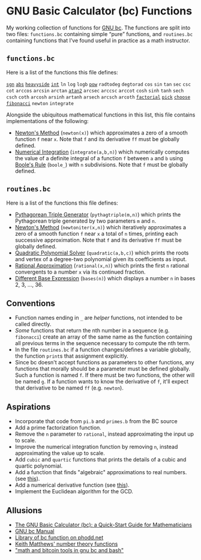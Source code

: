 # GNU Basic Calculator (bc) Functions

My working collection of functions for 
[GNU bc](https://www.gnu.org/software/bc/).
The functions are split into two files:
`functions.bc` containing simple “pure” functions, 
and `routines.bc` containing functions 
that I’ve found useful in practice as a math instructor.

## `functions.bc`

Here is a list of the functions this file defines:

[`sgn`](https://en.wikipedia.org/wiki/Sign_function)
[`abs`](https://en.wikipedia.org/wiki/Absolute_value)
[`heavyside`](https://en.wikipedia.org/wiki/Heaviside_step_function)
[`int`](https://en.wikipedia.org/wiki/Truncation)
`ln`
`log`
`logb`
[`pow`](https://en.wikipedia.org/wiki/Exponentiation)
`radtodeg`
`degtorad`
`cos`
`sin`
`tan`
`sec`
`csc`
`cot`
`arccos`
`arcsin`
`arctan`
[`atan2`](https://en.wikipedia.org/wiki/Atan2)
`arcsec`
`arccsc`
`arccot`
`cosh`
`sinh`
`tanh`
`sech`
`csch`
`coth`
`arcosh`
`arsinh`
`artanh`
`arsech`
`arcsch`
`arcoth`
[`factorial`](https://en.wikipedia.org/wiki/Factorial)
[`pick`](https://en.wikipedia.org/wiki/Permutation)
[`choose`](https://en.wikipedia.org/wiki/Combination)
[`fibonacci`](https://en.wikipedia.org/wiki/Fibonacci_sequence)
`newton`
`integrate`

Alongside the ubiquitous mathematical functions in this list,
this file contains implementations of the following:

  - [Newton's Method](https://en.wikipedia.org/wiki/Newton's_method)
    (`newton(x)`)
    which approximates a zero of a smooth function `f` near `x`.
    Note that `f` and its derivative `ff` must be globally defined.
  - [Numerical Integration](https://en.wikipedia.org/wiki/Boole%27s_rule)
    (`integrate(a,b,n)`)
    which numerically computes the value of a definite integral 
    of a function `f` between `a` and `b` using 
    [Boole's Rule](https://en.wikipedia.org/wiki/Boole's_rule) (`boole_`)
    with `n` subdivisions.
    Note that `f` must be globally defined.

## `routines.bc`

Here is a list of the functions this file defines:

  - [Pythagorean Triple Generator](https://en.wikipedia.org/wiki/Pythagorean_triple#Generating_a_triple)
    (`pythagtriple(m,n)`)
    which prints the Pythagorean triple 
    generated by two parameters `m` and `n`.
  - [Newton's Method](https://en.wikipedia.org/wiki/Newton's_method)
    (`newtoniter(x,n)`)
    which iteratively approximates a zero 
    of a smooth function `f` near `x` a total of `n` times,
    printing each successive approximation.
    Note that `f` and its derivative `ff` must be globally defined.
  - [Quadratic Polynomial Solver](https://en.wikipedia.org/wiki/Quadratic_equation)
    (`quadratic(a,b,c)`)
    which prints the roots and vertex of a degree-two polynomial
    given its coefficients as input.
  - [Rational Approximation](https://en.wikipedia.org/wiki/Continued_fraction#Infinite_continued_fractions_and_convergents) 
    (`rational(x,n)`)
    which prints the first `n` rational convergents 
    to a number `x` via its continued fraction.
  - [Different Base Expression](https://en.wikipedia.org/wiki/Radix) 
    (`bases(n)`)
    which displays a number `n` in bases 2, 3, …, 36.

## Conventions

  - Function names ending in `_` are *helper* functions,
    not intended to be called directly.
  - _Some_ functions that return the nth number in a sequence
    (e.g. `fibonacci`) create an array of the same name as the function
    containing all previous terms in the sequence
    necessary to compute the nth term.
  - In the file `routines.bc` if a function changes/defines a variable globally, 
    the function `print`s that assignment explicitly.
  - Since bc doesn't accept functions as parameters to other functions,
    any functions that morally should be a parameter must be defined globally.
    Such a function is named `f`. If there must be two functions,
    the other will be named `g`. If a function wants to know the derivative of `f`,
    it'll expect that derivative to be named `ff` (e.g. `newton`).

## Aspirations

  - Incorporate that code from `pi.b` and `primes.b` from the BC source
  - Add a prime factorization function.
  - Remove the `n` parameter to `rational`, 
    instead approximating the input up to scale.
  - Improve the numerical integration function by removing `n`,
    instead approximating the value up to scale.
  - Add `cubic` and `quartic` functions
    that prints the details of a cubic and quartic polynomial.
  - Add a function that finds "algebraic" approximations to real numbers. (see [this](https://mathoverflow.net/q/2861/64073)).
  - Add a numerical derivative function (see [this](https://en.wikipedia.org/wiki/Five-point_stencil)).
  - Implement the Euclidean algorithm for the GCD.

## Allusions

  - [The GNU Basic Calculator (bc): a Quick-Start Guide for Mathematicians](https://org.coloradomesa.edu/~mapierce2/bc)
  - [GNU bc Manual](https://www.gnu.org/software/bc/manual/html_mono/bc.html)
  - [Library of bc function on phodd.net](http://phodd.net/gnu-bc/)
  - [Keith Matthews' number theory functions](http://www.numbertheory.org/gnubc/gnubc.html)
  - ["math and bitcoin tools in gnu bc and bash"](https://github.com/fivepiece/btc-bash-ng)

